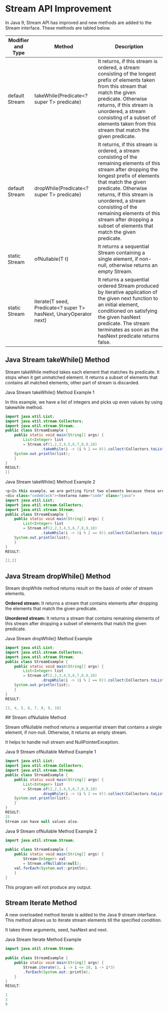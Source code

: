 #  Stream API Improvement

In Java 9, Stream API has improved and new methods are added to the Stream interface. These methods are tabled below.

| Modifier and Type	| Method	| Description|
|---|---|---|
| default Stream<T>	| takeWhile(Predicate<? super T> predicate)	| It returns, if this stream is ordered, a stream consisting of the longest prefix of elements taken from this stream that match the given predicate. Otherwise returns, if this stream is unordered, a stream consisting of a subset of elements taken from this stream that match the given predicate.| 
| default Stream<T>	| dropWhile(Predicate<? super T> predicate)	| It returns, if this stream is ordered, a stream consisting of the remaining elements of this stream after dropping the longest prefix of elements that match the given predicate. Otherwise returns, if this stream is unordered, a stream consisting of the remaining elements of this stream after dropping a subset of elements that match the given predicate. |
|static <T> Stream<T>	| ofNullable(T t)	| It returns a sequential Stream containing a single element, if non-null, otherwise returns an empty Stream.
|static <T> Stream<T>	| iterate(T seed, Predicate<? super T> hasNext, UnaryOperator<T> next)	| It returns a sequential ordered Stream produced by iterative application of the given next function to an initial element, conditioned on satisfying the given hasNext predicate. The stream terminates as soon as the hasNext predicate returns false.| 

## Java Stream takeWhile() Method

Stream takeWhile method takes each element that matches its predicate. It stops when it get unmatched element. It returns a subset of elements that contains all matched elements, other part of stream is discarded.

Java Stream takeWhile() Method Example 1

In this example, we have a list of integers and picks up even values by using takewhile method.

```java
import java.util.List;  
import java.util.stream.Collectors;  
import java.util.stream.Stream;  
public class StreamExample {  
    public static void main(String[] args) {  
        List<Integer> list   
        = Stream.of(1,2,3,4,5,6,7,8,9,10)  
                .takeWhile(i -> (i % 2 == 0)).collect(Collectors.toList());     
    System.out.println(list);  
    }  
}  
RESULT:
[]
```

Java Stream takeWhile() Method Example 2

```java
<p>In this example, we are getting first two elements because these are even and stops at third element. </p>  
<div class="codeblock"><textarea name="code" class="java">  
import java.util.List;  
import java.util.stream.Collectors;  
import java.util.stream.Stream;  
public class StreamExample {  
    public static void main(String[] args) {  
        List<Integer> list   
        = Stream.of(2,2,3,4,5,6,7,8,9,10)  
                .takeWhile(i -> (i % 2 == 0)).collect(Collectors.toList());     
    System.out.println(list);  
    }  
}  
RESULT:

[2,2]
```

## Java Stream dropWhile() Method

Stream dropWhile method returns result on the basis of order of stream elements.

**Ordered stream:** It returns a stream that contains elements after dropping the elements that match the given predicate.

**Unordered stream:** It returns a stream that contains remaining elements of this stream after dropping a subset of elements that match the given predicate.

Java Stream dropWhile() Method Example

```java
import java.util.List;  
import java.util.stream.Collectors;  
import java.util.stream.Stream;  
public class StreamExample {  
    public static void main(String[] args) {  
        List<Integer> list   
        = Stream.of(2,2,3,4,5,6,7,8,9,10)  
                .dropWhile(i -> (i % 2 == 0)).collect(Collectors.toList());     
    System.out.println(list);  
    }  
}  
RESULT:

[3, 4, 5, 6, 7, 8, 9, 10]
```

## Stream ofNullable Method

Stream ofNullable method returns a sequential stream that contains a single element, if non-null. Otherwise, it returns an empty stream.

It helps to handle null stream and NullPointerException.

Java 9 Stream ofNullable Method Example 1

```java
import java.util.List;  
import java.util.stream.Collectors;  
import java.util.stream.Stream;  
public class StreamExample {  
    public static void main(String[] args) {  
        List<Integer> list   
        = Stream.of(2,2,3,4,5,6,7,8,9,10)  
                .dropWhile(i -> (i % 2 == 0)).collect(Collectors.toList());     
    System.out.println(list);  
    }  
}  
RESULT:
25
Stream can have null values also.
```

Java 9 Stream ofNullable Method Example 2

```JAVA
import java.util.stream.Stream;  
  
public class StreamExample {  
    public static void main(String[] args) {  
        Stream<Integer> val   
        = Stream.ofNullable(null);     
    val.forEach(System.out::println);  
    }  
}  
```

This program will not produce any output.



## Stream Iterate Method

A new overloaded method iterate is added to the Java 9 stream interface. This method allows us to iterate stream elements till the specified condition.

It takes three arguments, seed, hasNext and next.

Java Stream Iterate Method Example

```java
import java.util.stream.Stream;  
  
public class StreamExample {  
    public static void main(String[] args) {  
        Stream.iterate(1, i -> i <= 10, i -> i*3)  
        .forEach(System.out::println);  
    }  
}  
RESULT:

1
3
9
```